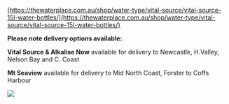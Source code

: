 [https://thewaterplace.com.au/shop/water-type/vital-source/vital-source-15l-water-bottles/](https://thewaterplace.com.au/shop/water-type/vital-source/vital-source-15l-water-bottles/)

  

**Please note delivery options available:**

**Vital Source & Alkalise Now** available for delivery to Newcastle, H.Valley, Nelson Bay and C. Coast

**Mt Seaview** available for delivery to Mid North Coast, Forster to Coffs Harbour

[![](https://thewaterplace.com.au/wp-content/uploads/2022/09/Vital-2-bottles-600x600.jpg)](https://thewaterplace.com.au/wp-content/uploads/2022/09/Vital-2-bottles-600x600.jpg)